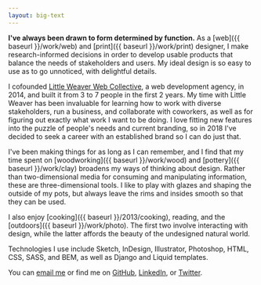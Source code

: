 ```yaml
---
layout: big-text
---
```


**I've always been drawn to form determined by function.**
As a [web]({{ baseurl }}/work/web) and [print]({{ baseurl }}/work/print) designer, I make research-informed decisions in order to develop usable products that balance the needs of stakeholders and users. My ideal design is so easy to use as to go unnoticed, with delightful details.

I cofounded [Little Weaver Web Collective](http://littleweaverweb.com), a web development agency, in 2014, and built it from 3 to 7 people in the first 2 years. My time with Little Weaver has been invaluable for learning how to work with diverse stakeholders, run a business, and collaborate with coworkers, as well as for figuring out exactly what work I want to be doing. I love fitting new features into the puzzle of people's needs and current branding, so in 2018 I've decided to seek a career with an established brand so I can do just that.

I've been making things for as long as I can remember, and I find that my time spent on [woodworking]({{ baseurl }}/work/wood) and [pottery]({{ baseurl }}/work/clay) broadens my ways of thinking about design. Rather than two-dimensional media for consuming and manipulating information, these are three-dimensional tools. I like to play with glazes and shaping the outside of my pots, but always leave the rims and insides smooth so that they can be used.

I also enjoy [cooking]({{ baseurl }}/2013/cooking), reading, and the [outdoors]({{ baseurl }}/work/photo). The first two involve interacting with design, while the latter affords the beauty of the undesigned natural world.

Technologies I use include Sketch, InDesign, Illustrator, Photoshop, HTML, CSS, SASS, and BEM, as well as Django and Liquid templates.

You can
[email me](mailto:nmorduch@gmail.com)
or find me on
[GitHub](https://github.com/nmorduch/),
[LinkedIn](http://www.linkedin.com/pub/naomi-morduch-toubman/75/202/260/), or
[Twitter](https://twitter.com/nmorduch).
